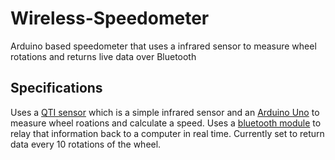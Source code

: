 # Wireless-Speedometer
Arduino based speedometer that uses a infrared sensor to measure wheel rotations and returns live data over Bluetooth

## Specifications
Uses a [QTI sensor](http://learn.parallax.com/KickStart/555-27401) which is a simple infrared sensor and an [Arduino Uno](http://arduino.cc/en/Main/arduinoBoardUno) to measure wheel roations and calculate a speed. Uses a [bluetooth module](http://www.mikrokopter.de/ucwiki/en/HC-06) to relay that information back to a computer in real time. Currently set to return data every 10 rotations of the wheel.
